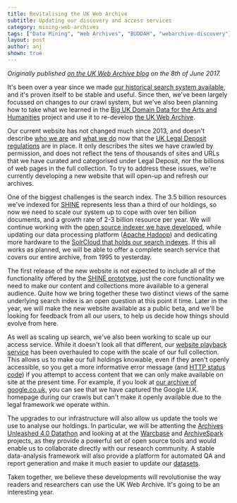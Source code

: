 ```yaml
---
title: Revitalising the UK Web Archive
subtitle: Updating our discovery and access services
category: mining-web-archives
tags: ["Data Mining", "Web Archives", "BUDDAH", "webarchive-discovery"]
layout: post
author: anj
shown: true
---
```


*Originally published [on the UK Web Archive blog](http://blogs.bl.uk/webarchive/2017/06/revitalising-the-uk-web-archive.html) on the 8th of June 2017.*

It's been over a year since we made [our historical search system available][1], and it's proven itself to be stable and useful. Since then, we've been largely focussed on changes to our crawl system, but we've also been planning how to take what we learned in the [Big UK Domain Data for the Arts and Humanities][2] project and use it to re-develop [the UK Web Archive](https://www.webarchive.org.uk/ukwa/).

Our current website has not changed much since 2013, and doesn't describe [who we are](http://www.bl.uk/aboutus/legaldeposit/introduction/) and [what we do](http://britishlibrary.typepad.co.uk/webarchive/2015/06/ten-years-of-archiving-the-web.html) now that the [UK Legal Deposit regulations](http://www.bl.uk/aboutus/legaldeposit/websites/) are in place. It only describes the sites we have crawled by permission, and does not reflect the tens of thousands of sites and URLs that we have curated and categorised under Legal Deposit, nor the billions of web pages in the full collection. To try to address these issues, we're currently developing a new website that will open-up and refresh our archives.

One of the biggest challenges is the search index. The 3.5 billion resources we've indexed for [SHINE][4] represents less than a third of our holdings, so now we need to scale our system up to cope with over ten billion documents, and a growth rate of 2-3 billion resource per year. We will continue working with the [open source indexer we have developed](https://github.com/ukwa/webarchive-discovery), while updating our data processing platform ([Apache Hadoop](http://hadoop.apache.org/)) and dedicating more hardware to the [SolrCloud that holds our search indexes](http://blogs.bl.uk/webarchive/2014/11/powering-the-uk-web-archive-search-with-solr.html). If this all works as planned, we will be able to offer a complete search service that covers our entire archive, from 1995 to yesterday.

The first release of the new website is not expected to include all of the functionality offered by the [SHINE prototype](https://github.com/ukwa/shine), just the core functionality we need to make our content and collections more available to a general audience. Quite how we bring together these two distinct views of the same underlying search index is an open question at this point it time. Later in the year, we will make the new website available as a public beta, and we'll be looking for feedback from all our users, to help us decide how things should evolve from here.

As well as scaling up search, we've also been working to scale up our access service. While it doesn't look all that different, our [website playback service](https://www.webarchive.org.uk/wayback/archive/) has been overhauled to cope with the scale of our full collection. This allows us to make our full holdings knowable, even if they aren't openly accessible, so you get a more informative error message (and [HTTP status code](https://en.wikipedia.org/wiki/HTTP_451)) if you attempt to access content that we can only make available on site at the present time. For example, if you look at [our archive of google.co.uk](https://www.webarchive.org.uk/wayback/archive/*/http://www.google.co.uk), you can see that we have captured the Google U.K. homepage during our crawls but can't make it openly available due to the legal framework we operate within.

The upgrades to our infrastructure will also allow us update the tools we use to analyse our holdings. In particular, we will be attenting the [Archives Unleashed 4.0 Datathon](http://archivesunleashed.com/au4-0-british-invasion/) and looking at at the [Warcbase](https://lintool.github.io/warcbase-docs/) and [ArchiveSpark](https://github.com/helgeho/ArchiveSpark) projects, as they provide a powerful set of open source tools and would enable us to collaborate directly with our research community. A stable data-analysis framework will also provide a platform for automated QA and report generation and make it much easier to update our [datasets](https://data.bl.uk/UKWA/).

Taken together, we believe these developments will revolutionise the way readers and researchers can use the UK Web Archive. It's going to be an interesting year.

[1]: http://britishlibrary.typepad.co.uk/webarchive/2016/02/updating-our-historical-search-service.html
[2]: http://buddah.projects.history.ac.uk/
[4]: https://www.webarchive.org.uk/shine
